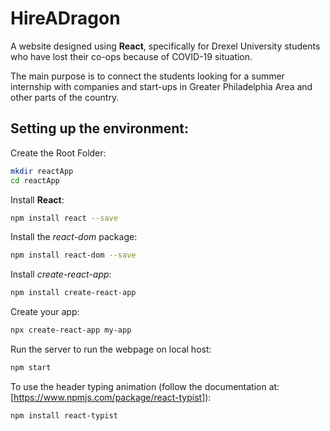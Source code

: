 # HireADragon

A website designed using **React**, specifically for Drexel University students who have lost their co-ops because of COVID-19 situation.

The main purpose is to connect the students looking for a summer internship with companies and start-ups in Greater Philadelphia Area and other parts of the country.  

## Setting up the environment:

Create the Root Folder:

```bash
mkdir reactApp
cd reactApp
```
Install **React**:
```bash
npm install react --save
```
Install the *react-dom* package:
```bash
npm install react-dom --save
```
Install *create-react-app*:
```bash
npm install create-react-app
```
Create your app:
```bash
npx create-react-app my-app
```
Run the server to run the webpage on local host:
```bash
npm start
```
To use the header typing animation (follow the documentation at: [https://www.npmjs.com/package/react-typist]):
```bash
npm install react-typist
```
